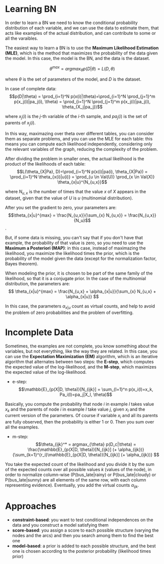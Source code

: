 # Learning BN

In order to learn a BN we need to know the conditional probability distribution of each variable, and we can use the data to estimate them, that acts like examples of the actual distribution, and can contribute to some or all the varaibles.

The easiest way to learn a BN is to use the **Maximum Likelihood Estimation (MLE)**, which is the method that maximizes the probability of the data given the model. In this case, the model is the BN, and the data is the dataset.

$$\theta^{max}=argmax_{\theta} p(D|\theta) = L(D,\theta)$$

where $\theta$ is the set of parameters of the model, and $D$ is the dataset.

In case of complete data: $$p(D|\theta) = \prod_{i=1}^N p(x(i)|\theta)=\prod_{i=1}^N \prod_{j=1}^m p(x_j(i)|pa_j(i), \theta) = \prod_{i=1}^N \prod_{j=1}^m p(x_j(i)|pa_j(i), \theta_{X_j|pa_j})$$

where $x_j(i)$ is the $j$-th variable of the $i$-th sample, and $pa_j(i)$ is the set of parents of $x_j (i)$.

In this way, maximazing over theta over different tables, you can consider them as separate problems, and you can use the MLE for each table: this means you can compute each likelihood independently, considering only the relevant variables of the graph, reducing the complexity of the problem. 

After dividing the problem in smaller ones, the actual likelihood is the product of the likelihoods of each table: $$L(\theta_{X|Pa}, D)=\prod_{i=1}^N p(x(i)|pa(i), \theta_{X|Pa}) = \prod_{i=1}^N \theta_{x(i)|u(i)} = \prod_{u \in Val(U)} \prod_{x \in Val(X)} \theta_{x|u}^{N_{u,x}}$$

where $N_{u,x}$ is the number of times that the value $x$ of $X$ appears in the dataset, given that the value of $U$ is $u$ (multinomial distribution).

After you set the gradient to zero, your parameters are: $$\theta_{x|u}^{max} = \frac{N_{u,x}}{\sum_{x} N_{u,x}} = \frac{N_{u,x}}{N_u}$$.

But, if some data is missing, you can't say that if you don't have that example, the probability of that value is zero, so you need to use the **Maximum a Posteriori (MAP)**: in this case, instead of maximazing the likelihood, you maximize the likelihood times the prior, which is the probability of the model given the data (except for the normalization factor, Bayes theorem). 

When modeling the prior, it is chosen to be part of the same family of the likelihood, so that it is a conjugate prior. In the case of the multinomial distribution, the parameters are: $$ \theta_{x|u}^{max} = \frac{N_{u,x} + \alpha_{x|u}}{\sum_{x} N_{u,x} + \alpha_{x|u}} $$

In this case, the parameters $\alpha_{x|u}$ count as virtual counts, and help to avoid the problem of zero probabilities and the problem of overfitting.

# Incomplete Data

Sometimes, the examples are not complete, you know something about the variables, but not everything, like the way they are related. In this case, you can use the **Expectation Maximization (EM)** algorithm, which is an iterative algorithm that alternates between two steps: the **E-step**, which computes the expected value of the log-likelihood, and the **M-step**, which maximizes the expected value of the log-likelihood.

- e-step: $$\mathbb{E}_{p(X|D, \theta)}[N_{ijk}] = \sum_{l=1}^n p(x_i(l)=x_k, Pa_i(l)=pa_j|X_l, \theta)$$

Basically, you compute the probability that node $i$ in example $l$ takes value $x_k$ and the parents of node $i$ in example $l$ take value $j$, given $x_l$ and the current version of the parameters. Of course if variable $x_i$ and all its parents are fully observed, then the probability is either 1 or 0. Then you sum over all the examples.

- m-step: $$\theta_{ijk}^* = argmax_{\theta} p(D_c|\theta) = \frac{\mathbb{E}_{p(X|D, \theta)}[N_{ijk}] (+ \alpha_{ijk})}{\sum_{k=1}^{r_i}\mathbb{E}_{p(X|D, \theta)}[N_{ijk}] (+ \alpha_{ijk})} $$

You take the expected count of the likelihood and you divide it by the sum of the expected counts over all possible values $k$ (values of the node), in order to normalize column-wise (P(bus_late|rainy) or P(bus_late|cloudy) or P(bus_late|sunny) are all elements of the same row, with each column representing evidence). Eventually, you add the virtual counts $\alpha_{ijk}$.

# Approaches

- **constraint-based**: you want to test conditional independences on the data and you construct a model satisfying them
- **score-based**: you assign a score to each possible structure (varying the nodes and the arcs) and then you search among them to find the best one
- **model-based**: a prior is added to each possible structure, and the best one is chosen according to the posterior probability (likelihood times prior)